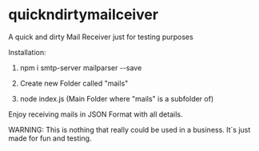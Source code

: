# quickndirtymailceiver
A quick and dirty Mail Receiver just for testing purposes

Installation:

1. npm i smtp-server mailparser --save

2. Create new Folder called "mails"

3. node index.js (Main Folder where "mails" is a subfolder of)

Enjoy receiving mails in JSON Format with all details.

WARNING: This is nothing that really could be used in a business. It´s just made for fun and testing. 
